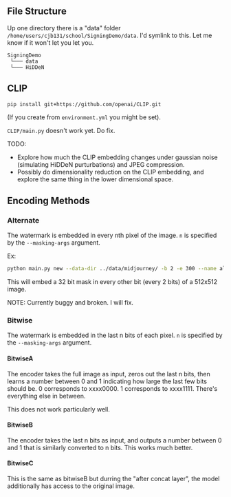 ## File Structure
Up one directory there is a "data" folder `/home/users/cjb131/school/SigningDemo/data`. I'd symlink to this. Let me know if it won't let you let you.

```
SigningDemo
 └─── data
 └─── HiDDeN
```

## CLIP
```
pip install git+https://github.com/openai/CLIP.git
```
(If you create from `environment.yml` you might be set).

`CLIP/main.py` doesn't work yet. Do fix.

TODO:
* Explore how much the CLIP embedding changes under gaussian noise (simulating HiDDeN purturbations) and JPEG compression.
* Possibly do dimensionality reduction on the CLIP embedding, and explore the same thing in the lower dimensional space.


## Encoding Methods
### Alternate
The watermark is embedded in every nth pixel of the image. `n` is specified by the `--masking-args` argument.

Ex: 
```sh
python main.py new --data-dir ../data/midjourney/ -b 2 -e 300 --name alternate_32 --size 512 -m 32 --hash-mode screen --masking-args 2
```

This will embed a 32 bit mask in every other bit (every 2 bits) of a 512x512 image.

NOTE: Currently buggy and broken. I will fix.

### Bitwise
The watermark is embedded in the last n bits of each pixel. `n` is specified by the `--masking-args` argument.

#### BitwiseA
The encoder takes the full image as input, zeros out the last n bits, then learns a number between 0 and 1 indicating how large the last few bits should be. 0 corresponds to xxxx0000. 1 corresponds to xxxx1111. There's everything else in between. 

This does not work particularly well.

#### BitwiseB
The encoder takes the last n bits as input, and outputs a number between 0 and 1 that is similarly converted to n bits. This works much better.

#### BitwiseC
This is the same as bitwiseB but durring the "after concat layer", the model additionally has access to the original image.

